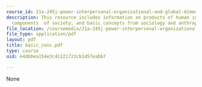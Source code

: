 ```yaml
---
course_id: 21a-245j-power-interpersonal-organizational-and-global-dimensions-fall-2005
description: This resource includes information on products of human interaction -
  components  of society, and basic concepts from sociology and anthropology.
file_location: /coursemedia/21a-245j-power-interpersonal-organizational-and-global-dimensions-fall-2005/e4dbbea154e3c41221723cb1457eabb7_basic_conc.pdf
file_type: application/pdf
layout: pdf
title: basic_conc.pdf
type: course
uid: e4dbbea154e3c41221723cb1457eabb7

---
```

None